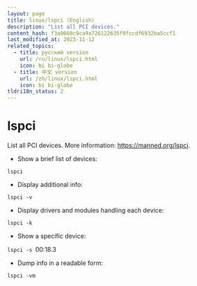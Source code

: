 ```yaml
---
layout: page
title: linux/lspci (English)
description: "List all PCI devices."
content_hash: f3a0660c9ca9a726122635f9fccdf6932ba5ccf1
last_modified_at: 2023-11-12
related_topics:
  - title: русский version
    url: /ru/linux/lspci.html
    icon: bi bi-globe
  - title: 中文 version
    url: /zh/linux/lspci.html
    icon: bi bi-globe
tldri18n_status: 2
---
```

# lspci

List all PCI devices.
More information: <https://manned.org/lspci>.

- Show a brief list of devices:

`lspci`

- Display additional info:

`lspci -v`

- Display drivers and modules handling each device:

`lspci -k`

- Show a specific device:

`lspci -s `<span class="tldr-var badge badge-pill bg-dark-lm bg-white-dm text-white-lm text-dark-dm font-weight-bold">00:18.3</span>

- Dump info in a readable form:

`lspci -vm`
